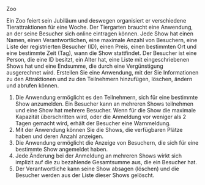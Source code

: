 Zoo

Ein Zoo feiert sein Jubiläum und deswegen organisiert er verschiedene Tierattraktionen 
für eine Woche. Der Tiergarten braucht eine Anwendung, an der seine Besucher sich online 
eintragen können. Jede Show hat einen Namen, einen Verantwortlichen, eine maximale Anzahl 
von Besuchern, eine Liste der registrierten Besucher (ID), einen Preis, einen bestimmten Ort 
und eine bestimmte Zeit (Tag), wann die Show stattfindet. Der Besucher ist eine Person, die 
eine ID besitzt, ein Alter hat, eine Liste mit eingeschriebenen Shows hat und eine Endsumme, 
die durch eine Vergünstigung ausgerechnet wird. Erstellen Sie eine Anwendung, mit der Sie 
Informationen zu den Attraktionen und zu den Teilnehmern hinzufügen, löschen, ändern und 
abrufen können.
1. Die Anwendung ermöglicht es den Teilnehmern, sich für eine bestimmte Show 
anzumelden. Ein Besucher kann an mehreren Shows teilnehmen und eine Show hat 
mehrere Besucher. Wenn für die Show die maximale Kapazität überschritten wird, oder 
die Anmeldung vor weniger als 2 Tagen gemacht wird, erhält der Besucher eine 
Warnmeldung.
2. Mit der Anwendung können Sie die Shows, die verfügbaren Plätze haben und deren 
Anzahl anzeigen.
3. Die Anwendung ermöglicht die Anzeige von Besuchern, die sich für eine bestimmte 
Show angemeldet haben.
4. Jede Änderung bei der Anmeldung an mehreren Shows wirkt sich implizit auf die zu 
bezahlende Gesamtsumme aus, die ein Besucher hat.
5. Der Verantwortliche kann seine Show absagen (löschen) und die Besucher werden aus 
der Liste dieser Shows gelöscht.
